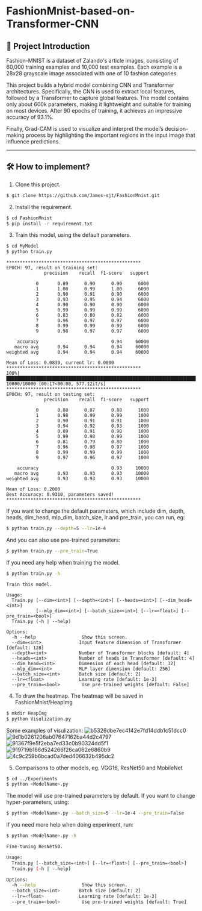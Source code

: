 # FashionMnist-based-on-Transformer-CNN  
## 📖 Project Introduction

Fashion-MNIST is a dataset of Zalando's article images, consisting of 60,000 training examples and 10,000 test examples. Each example is a 28x28 grayscale image associated with one of 10 fashion categories.

This project builds a hybrid model combining CNN and Transformer architectures. Specifically, the CNN is used to extract local features, followed by a Transformer to capture global features. The model contains only about 600k parameters, making it lightweight and suitable for training on most devices. After 90 epochs of training, it achieves an impressive accuracy of 93.1%.

Finally, Grad-CAM is used to visualize and interpret the model’s decision-making process by highlighting the important regions in the input image that influence predictions.


---

## 🛠️ How to implement?

1. Clone this project.
```sh
$ git clone https://github.com/James-sjt/FashionMnist.git
```
2. Install the requirement.
```bash
$ cd FashionMnist
$ pip install -r requirement.txt
```
3. Train this model, using the default parameters.
```bash
$ cd MyModel
$ python train.py
```
```
**************************************************
EPOCH: 97, result on training set:
              precision    recall  f1-score   support

           0       0.89      0.90      0.90      6000
           1       1.00      0.99      1.00      6000
           2       0.90      0.91      0.90      6000
           3       0.93      0.95      0.94      6000
           4       0.90      0.90      0.90      6000
           5       0.99      0.99      0.99      6000
           6       0.83      0.80      0.82      6000
           7       0.96      0.97      0.97      6000
           8       0.99      0.99      0.99      6000
           9       0.98      0.97      0.97      6000

    accuracy                           0.94     60000
   macro avg       0.94      0.94      0.94     60000
weighted avg       0.94      0.94      0.94     60000

Mean of Loss: 0.0839, current lr: 0.0000
**************************************************
100%|██████████████████████████████████████████████████████████████████████████████████████████████████████████████████████████████████████████████████████████████████████████████████████████████████████████████████████████████████████████████| 10000/10000 [00:17<00:00, 577.12it/s]
**************************************************
EPOCH: 97, result on testing set:
              precision    recall  f1-score   support

           0       0.88      0.87      0.88      1000
           1       0.98      0.99      0.99      1000
           2       0.90      0.91      0.91      1000
           3       0.94      0.92      0.93      1000
           4       0.89      0.91      0.90      1000
           5       0.99      0.98      0.99      1000
           6       0.81      0.79      0.80      1000
           7       0.96      0.98      0.97      1000
           8       0.99      0.99      0.99      1000
           9       0.97      0.96      0.97      1000

    accuracy                           0.93     10000
   macro avg       0.93      0.93      0.93     10000
weighted avg       0.93      0.93      0.93     10000

Mean of Loss: 0.2000
Best Accuracy: 0.9310, parameters saved!
**************************************************
```
If you want to change the default parameters, which include dim, depth, heads, dim_head, mlp_dim, batch_size, lr and pre_train, you can run, eg:
```bash
$ python train.py --depth=5 --lr=1e-4
```
And you can also use pre-trained parameters:
```bash
$ python train.py --pre_train=True
```

If you need any help when training the model.
```bash
$ python train.py -h
```
```
Train this model.

Usage:
  Train.py [--dim=<int>] [--depth=<int>] [--heads=<int>] [--dim_head=<int>]
           [--mlp_dim=<int>] [--batch_size=<int>] [--lr=<float>] [--pre_train=<bool>]
  Train.py (-h | --help)

Options:
  -h --help                 Show this screen.
  --dim=<int>              Input feature dimension of Transformer [default: 128]
  --depth=<int>            Number of Transformer blocks [default: 4]
  --heads=<int>            Number of heads in Transformer [default: 4]
  --dim_head=<int>         Dimension of each head [default: 32]
  --mlp_dim=<int>          MLP layer dimension [default: 256]
  --batch_size=<int>       Batch size [default: 2]
  --lr=<float>             Learning rate [default: 1e-3]
  --pre_train=<bool>        Use pre-trained weights [default: False]
```

4. To draw the heatmap. The heatmap will be saved in FashionMnist/HeapImg
```bash
$ mkdir HeapImg
$ python Visulization.py
```

Some examples of visulization:
![b5326dbe7ec4142e7fd14ddb1c51dcc0](https://github.com/user-attachments/assets/b5295e8c-1ea2-435b-afe4-5f7fd29c5114)
![9d1b0261206ab07647162ba44d2c4797](https://github.com/user-attachments/assets/421a2f79-8417-4c8c-9d0e-cde99f286b2c)
![91367f9e5f2eba7ed33c0b90324dd5f1](https://github.com/user-attachments/assets/4ffaebe6-f172-4ac9-b09f-41500ddcfe68)
![919719b166d524266f26ca062e6860b9](https://github.com/user-attachments/assets/0c27846a-1967-4618-b509-10a081df5221)
![4c9c259b6bcad0a7ded406632b495dc2](https://github.com/user-attachments/assets/60c7c55a-1ea3-45cd-a6be-17587b022786)

5. Comparisons to other models, eg. VGG16, ResNet50 and MobileNet
```sh
$ cd ../Experiments
$ python <ModelName>.py
```
The model will use pre-trained parameters by default. If you want to change hyper-parameters, using:
```sh
$ python <ModelName>.py --batch_size=5 --lr=1e-4 --pre_train=False
```
If you need more help when doing experiment, run:
```sh
$ python <ModelName>.py -h
```
```sh
Fine-tuning ResNet50.

Usage:
  Train.py [--batch_size=<int>] [--lr=<float>] [--pre_train=<bool>]
  Train.py (-h | --help)

Options:
  -h --help                 Show this screen.
  --batch_size=<int>       Batch size [default: 2]
  --lr=<float>             Learning rate [default: 1e-3]
  --pre_train=<bool>        Use pre-trained weights [default: True]
```

